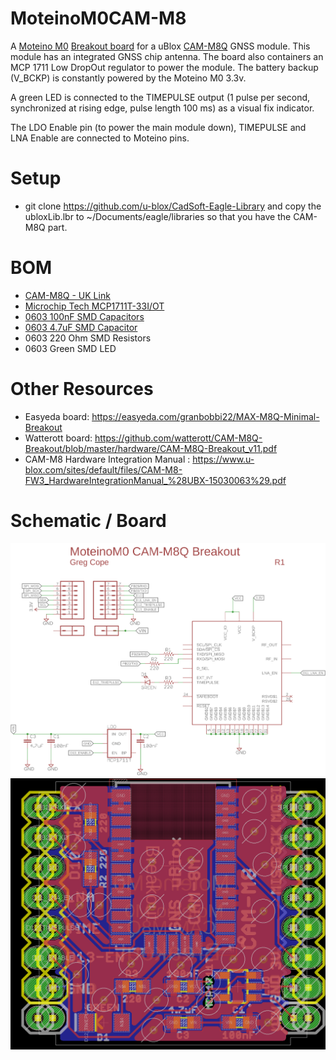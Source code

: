 # MoteinoM0CAM-M8
A [Moteino M0](https://lowpowerlab.com/guide/moteino/moteinom0/) [Breakout board](https://lowpowerlab.com/guide/moteino/m0-sensor-shields/) for a uBlox [CAM-M8Q](https://www.u-blox.com/en/product/cam-m8-series) GNSS module.  This module has an integrated GNSS chip antenna.  The board also containers an MCP 1711 Low DropOut regulator to power the module.  The battery backup (V_BCKP) is constantly powered by the Moteino M0 3.3v.

A green LED is connected to the TIMEPULSE output (1 pulse per second, synchronized at rising edge, pulse length 100 ms) as a visual fix indicator.

The LDO Enable pin (to power the main module down), TIMEPULSE and LNA Enable are connected to Moteino pins.

# Setup
* git clone https://github.com/u-blox/CadSoft-Eagle-Library and copy the ubloxLib.lbr to ~/Documents/eagle/libraries so that you have the CAM-M8Q part.

# BOM
* [CAM-M8Q - UK Link](https://www.tme.eu/gb/details/cam-m8q/gnss-gps-glonass-beidou-modules/u-blox)
* [Microchip Tech MCP1711T-33I/OT](https://lcsc.com/product-detail/Others_Microchip-Tech_MCP1711T-33I-OT_Microchip-Tech-MCP1711T-33I-OT_C79527.html)
* [0603 100nF SMD Capacitors](https://lcsc.com/product-detail/Multilayer-Ceramic-Capacitors-MLCC-SMD-SMT_Walsin-Tech-Corp-0603B104J250CT_C237171.html)
* [0603 4.7uF SMD Capacitor](https://lcsc.com/product-detail/Multilayer-Ceramic-Capacitors-MLCC-SMD-SMT_Walsin-Tech-Corp-0603N4R7C500CT_C314302.html)
* 0603 220 Ohm SMD Resistors
* 0603 Green SMD LED




# Other Resources
* Easyeda board: https://easyeda.com/granbobbi22/MAX-M8Q-Minimal-Breakout
* Watterott board: https://github.com/watterott/CAM-M8Q-Breakout/blob/master/hardware/CAM-M8Q-Breakout_v11.pdf
* CAM-M8 Hardware Integration Manual : https://www.u-blox.com/sites/default/files/CAM-M8-FW3_HardwareIntegrationManual_%28UBX-15030063%29.pdf

# Schematic / Board
![Schematic](/MoteinoM0CAM-M8-sch.png)
![Board](/MoteinoM0CAM-M8-brd.png)

